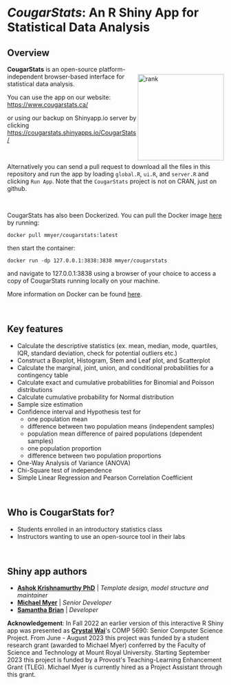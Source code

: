 <!---
![CougarStats logo](https://github.com/cwai097/COMP5690/blob/master/www/CougarStats.png)
-->

# _CougarStats_: An R Shiny App for Statistical Data Analysis

## Overview

<img align="right" src="https://github.com/cwai097/COMP5690/blob/master/www/CougarStats.png" alt="rank" width="200" style="margin-top: 20px" /> 

**CougarStats** is an open-source platform-independent browser-based interface for statistical data analysis. 

You can use the app on our website: <https://www.cougarstats.ca/>

or using our backup on Shinyapp.io server by clicking <https://cougarstats.shinyapps.io/CougarStats/>

<br>

Alternatively you can send a pull request to download all the files in this repository and run the app by loading `global.R`, `ui.R`, and `server.R` and clicking `Run App`. Note that the ``CougarStats`` project is not on CRAN, just on github.

<br>

CougarStats has also been Dockerized. You can pull the Docker image <a href="https://hub.docker.com/repository/docker/mmyer/cougarstats/general">here</a> by running:

    docker pull mmyer/cougarstats:latest

then start the container:

    docker run -dp 127.0.0.1:3838:3838 mmyer/cougarstats

and navigate to 127.0.0.1:3838 using a browser of your choice to access a copy of CougarStats running locally on your machine.

More information on Docker can be found <a href="https://www.docker.com/get-started/">here</a>.

<br>

## Key features

- Calculate the descriptive statistics (ex. mean, median, mode, quartiles, IQR, standard deviation, check for potential outliers etc.)
- Construct a Boxplot, Histogram, Stem and Leaf plot, and Scatterplot
- Calculate the marginal, joint, union, and conditional probabilities for a contingency table 
- Calculate exact and cumulative probabilities for Binomial and Poisson distributions
- Calculate cumulative probability for Normal distribution
- Sample size estimation
- Confidence interval and Hypothesis test for
    - one population mean
    - difference between two population means (independent samples)
    - population mean difference of paired populations (dependent samples)
    - one population proportion
    - difference between two population proportions
- One-Way Analysis of Variance (ANOVA)
- Chi-Square test of independence
- Simple Linear Regression and Pearson Correlation Coefficient

<br>

## Who is CougarStats for?

- Students enrolled in an introductory statistics class
- Instructors wanting to use an open-source tool in their labs

<br>

## Shiny app authors

* **<a href="https://github.com/ashokkrish">Ashok Krishnamurthy PhD</a>** | *Template design, model structure and maintainer*
* **<a href="https://github.com/m-myer">Michael Myer</a>** | *Senior Developer*
* **<a href="https://github.com/samantha-v-brian">Samantha Brian</a>** | *Developer*

**Acknowledgement**: In Fall 2022 an earlier version of this interactive R Shiny app was presented as **<a href="https://github.com/cwai097">Crystal Wai</a>**'s COMP 5690: Senior Computer Science Project. From June - August 2023 this project was funded by a student research grant (awarded to Michael Myer) conferred by the Faculty of Science and Technology at Mount Royal University. Starting September 2023 this project is funded by a Provost's Teaching-Learning Enhancement Grant (TLEG). Michael Myer is currently hired as a Project Assistant through this grant.
